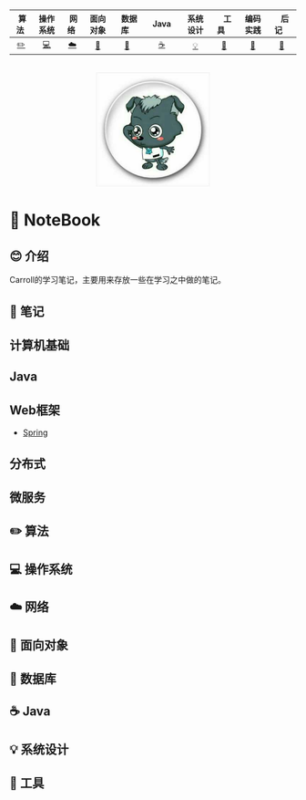 <br>

| &nbsp;算法&nbsp; | 操作系统 | &nbsp;网络&nbsp;|面向对象| &nbsp;&nbsp;数据库&nbsp;&nbsp;|&nbsp;&nbsp;&nbsp;Java&nbsp;&nbsp;&nbsp;|         系统设计| &nbsp;&nbsp;&nbsp;工具&nbsp;&nbsp;&nbsp; |编码实践| &nbsp;&nbsp;&nbsp;后记&nbsp;&nbsp;&nbsp; |
| :---: | :----: | :---: | :----: | :----: | :----: | :----: | :----: | :----: | :----: |
| [:pencil2:](#pencil2-算法) | [:computer:](#computer-操作系统) | [:cloud:](#cloud-网络) | [:art:](#art-面向对象) | [:floppy_disk:](#floppy_disk-数据库) |[:coffee:](#coffee-java)| [:bulb:](#bulb-系统设计) |[:wrench:](#wrench-工具)| [:watermelon:](#watermelon-编码实践) |[:memo:](#memo-后记)|

<br>

<div align="center">
    <img src="https://github.com/carroll1118/Notes/blob/master/assets/QQ%E5%9B%BE%E7%89%8720200413132308.jpg" width="200px">
</div>

# 📕 NoteBook

## 😊 介绍

Carroll的学习笔记，主要用来存放一些在学习之中做的笔记。

## 📝 笔记

## 计算机基础

## Java

## Web框架
- [Spring](notes/Spring.md)

## 分布式

## 微服务

## ✏️ 算法



## 💻 操作系统


## ☁️ 网络



## 🎨 面向对象



## 💾 数据库


## ☕️ Java



## 💡 系统设计



## 🔧 工具








